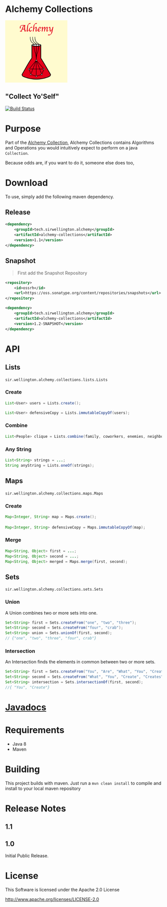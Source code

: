 Alchemy Collections
==============================================

[<img src="https://raw.githubusercontent.com/SirWellington/alchemy/develop/Graphics/Logo/Alchemy-Logo-v7-name.png" width="200">](https://github.com/SirWellington/alchemy)

## "Collect Yo'Self"

[![Build Status](http://jenkins.redroma.tech/view/Alchemy/job/Alchemy%20Collections/badge/icon)](http://jenkins.redroma.tech/view/Alchemy/job/Alchemy%20Collections/)


# Purpose
Part of the [Alchemy Collection](https://github.com/SirWellington/alchemy),
Alchemy Collections contains Algorithms and Operations you would intuitively
expect to perform on a java `Collection`.

Because odds are, if you want to do it, someone else does too,


# Download

To use, simply add the following maven dependency.

## Release

```xml
<dependency>
	<groupId>tech.sirwellington.alchemy</groupId>
	<artifactId>alchemy-collections</artifactId>
	<version>1.1</version>
</dependency>
```

## Snapshot

>First add the Snapshot Repository
```xml
<repository>
	<id>ossrh</id>
    <url>https://oss.sonatype.org/content/repositories/snapshots</url>
</repository>
```

```xml
<dependency>
	<groupId>tech.sirwellington.alchemy</groupId>
	<artifactId>alchemy-collections</artifactId>
	<version>1.2-SNAPSHOT</version>
</dependency>
```

# API

## Lists
`sir.wellington.alchemy.collections.lists.Lists`

### Create
```java
List<User> users = Lists.create();
```

```java
List<User> defensiveCopy = Lists.immutableCopyOf(users);
```

### Combine
```java
List<People> clique = Lists.combine(family, coworkers, enemies, neighbors);
```

### Any String
```java
List<String> strings = ...;
String anyString = Lists.oneOf(strings);
```


## Maps
`sir.wellington.alchemy.collections.maps.Maps`

### Create
```java
Map<Integer, String> map = Maps.create();

Map<Integer, String> defensiveCopy = Maps.immutableCopyOf(map);
```

### Merge
```java
Map<String, Object> first = ...;
Map<String, Object> second = ...;
Map<String, Object> merged = Maps.merge(first, second);
```

## Sets
`sir.wellington.alchemy.collections.sets.Sets`

### Union
A Union combines two or more sets into one.

```java
Set<String> first = Sets.createFrom("one", "two", "three");
Set<String> second = Sets.createFrom("four", "crab");
Set<String> union = Sets.unionOf(first, second);
// {"one", "two", "three", "four", crab"}
```

### Intersection
An Intersection finds the elements in common between two or more sets.
```java
Set<String> first = Sets.createFrom("You", "Are", "What", "You", "Create");
Set<String> second = Sets.createFrom("What", "You", "Create", "Creates" "You");
Set<String> intersection = Sets.intersectionOf(first, second);
//{ "You", "Create"}
```

# [Javadocs](http://www.javadoc.io/doc/tech.sirwellington.alchemy/alchemy-collections/)

# Requirements

+ Java 8
+ Maven

# Building
This project builds with maven. Just run a `mvn clean install` to compile and install to your local maven repository


# Release Notes

## 1.1

## 1.0
Initial Public Release.


# License

This Software is licensed under the Apache 2.0 License

http://www.apache.org/licenses/LICENSE-2.0
